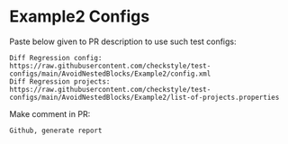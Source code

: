 # Example2 Configs
Paste below given to PR description to use such test configs:
```
Diff Regression config: https://raw.githubusercontent.com/checkstyle/test-configs/main/AvoidNestedBlocks/Example2/config.xml
Diff Regression projects: https://raw.githubusercontent.com/checkstyle/test-configs/main/AvoidNestedBlocks/Example2/list-of-projects.properties
```
Make comment in PR:
```
Github, generate report
```
